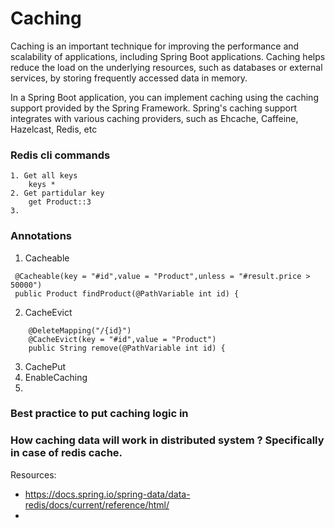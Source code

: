 # Caching

Caching is an important technique for improving the performance and scalability of applications, including Spring Boot applications. Caching helps reduce the load on the underlying resources, such as databases or external services, by storing frequently accessed data in memory. 

In a Spring Boot application, you can implement caching using the caching support provided by the Spring Framework. Spring's caching support integrates with various caching providers, such as Ehcache, Caffeine, Hazelcast, Redis, etc

### Redis cli commands
```
1. Get all keys 
    keys * 
2. Get partidular key 
    get Product::3
3. 
```

### Annotations 
1. Cacheable
```
 @Cacheable(key = "#id",value = "Product",unless = "#result.price > 50000")
 public Product findProduct(@PathVariable int id) {
```
2. CacheEvict
```
    @DeleteMapping("/{id}")
    @CacheEvict(key = "#id",value = "Product")
    public String remove(@PathVariable int id) {
```
3. CachePut
4. EnableCaching
5. 

### Best practice to put caching logic in 

### How caching data will work in distributed system ? Specifically in case of redis cache. 


Resources: 
- https://docs.spring.io/spring-data/data-redis/docs/current/reference/html/
- 
